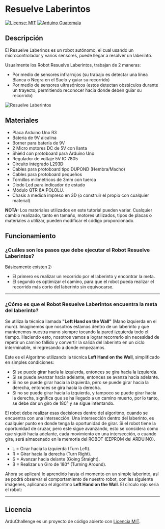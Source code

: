# Resuelve Laberintos

[![License: MIT](https://img.shields.io/badge/License-MIT-yellow.svg)](https://opensource.org/licenses/MIT)
[![Arduino Guatemala](https://img.shields.io/badge/Arduino-Guatemala-blue.svg)](https://www.facebook.com/ArduinoGuatemala)

## Descripción

El Resuelve Laberinos es un robot autónomo, el cual usando un microcontrolador y varios sensores, puede llegar a resolver un laberinto.

Usualmente los Robot Resuelve Laberintos, trabajan de 2 maneras: 

* Por medio de sensores infrarrojos (su trabajo es detectar una línea Blanca o Negra en el Suelo y guiar su recorrido)  
* Por medio de sensores ultrasónicos (estos detectan obstáculos durante un trayecto, permitiendo reconocer hacia donde deben guiar su     recorrido)

![Resuelve Laberintos](https://github.com/spalmadroid/ArduChallenge/blob/master/Resuelve%20Laberintos/Multimedia/robot.png)

## Materiales

-	Placa Arduino Uno R3
-	Batería de 9V alcalina
-	Borner para batería de 9V
-	2 Micro motores DC de 5V con llanta
-	Shield con protoboard para Arduino Uno
-	Regulador de voltaje 5V IC 7805
-	Circuito integrado L293D
-	Cables para protoboard tipo DUPOND (Hembra/Macho)
-	Cables para protoboard pequeños
-	Tornillos milimétricos de 3mm con tuerca
-	Diodo Led para indicador de estado
-	Módulo QTR 8A POLOLU.
-	Chasis a medida impreso en 3D (o construir el propio con cualquier material)

**NOTA:**
Los materiales utilizados en este tutorial pueden variar. Cualquier cambio realizado, tanto en tamaño, motores utilizados, tipos de placas o materiales a utilizar, pueden modificar el código proporcionado.

## Funcionamiento

### ¿Cuáles son los pasos que debe ejecutar el Robot Resuelve Laberintos?

Básicamente existen 2: 
* El primero es realizar un recorrido por el laberinto y encontrar la meta. 
* El segundo es optimizar el camino, para que el robot pueda realizar el recorrido más corto del laberinto sin equivocarse.

***

### ¿Cómo es que el Robot Resuelve Laberintos encuentra la meta del laberinto?

Se utiliza la técnica llamada **"Left Hand on the Wall"** (Mano izquierda en el muro). Imaginemos que nosotros estamos dentro de un laberinto y que mantenemos nuestra mano siempre tocando la pared izquierda todo el tiempo. Haciendo esto, nosotros vamos a lograr recorrerlo sin necesidad de repetir un camino fallido y convertir la salida del laberinto en un ciclo interminable, ni regresando a donde empezamos.

 Este es el Algoritmo utilizando la técnica **Left Hand on the Wall**, simplificado en simples condiciones:

-	Si se puede girar hacia la izquierda, entonces se gira hacia la izquierda.
-	Si se puede avanzar hacia adelante, entonces se avanza hacia adelante.
-	Si no se puede girar hacia la izquierda, pero se puede girar hacia la derecha, entonces se gira hacia la derecha.
-	Si no se puede girar hacia la izquierda, y tampoco se puede girar hacia la derecha, significa que se ha llegado a un camino muerto, por lo tanto, se debe dar un giro de 180° y se sigue intentando.

El robot debe realizar esas decisiones dentro del algoritmo, cuando se encuentra con una intersección. 
Una intersección dentro del laberinto, es cualquier punto en donde tenga la oportunidad de girar. Si el robot tiene la oportunidad de cruzar, pero este sigue avanzando, esto se considera como que siguió hacia adelante, cada movimiento en una intersección, o cuando gira, será almacenado en la memoria del ROBOT (EEPROM del ARDUINO).

-	L = Girar hacia la izquierda (Turn Left).
-	R = Girar hacia la derecha (Turn Right).
-	S = Avanzar hacia delante (Going Straight).
-	B = Realizar un Giro de 180° (Turning Around).

Ahora se aplicará lo aprendido hasta el momento en un simple laberinto, así se podrá observar el comportamiento de nuestro robot, con las siguiente imágenes, aplicando el algoritmo **Left Hand on the Wall**. El círculo rojo seria el robot:



***

## Licencia

ArduChallenge es un proyecto de código abierto con [Licencia MIT](https://opensource.org/licenses/MIT).

